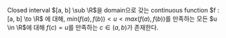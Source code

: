 Closed interval $[a, b] \sub \R$을 domain으로 갖는 continuous function $f : [a, b] \to \R$ 에 대해, $min(f(a), f(b)) < u < max(f(a), f(b))$를 만족하는 모든 $u \in \R$에 대해 $f(c) = u$를 만족하는 $c \in (a, b)$가 존재한다.
